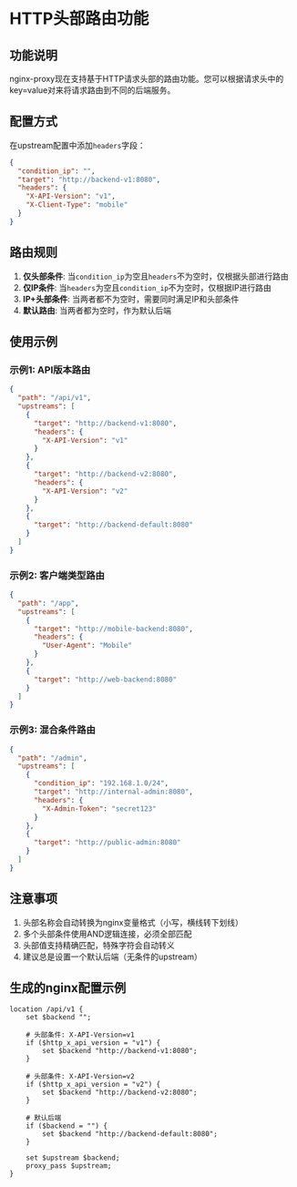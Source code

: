 # HTTP头部路由功能

## 功能说明

nginx-proxy现在支持基于HTTP请求头部的路由功能。您可以根据请求头中的key=value对来将请求路由到不同的后端服务。

## 配置方式

在upstream配置中添加`headers`字段：

```json
{
  "condition_ip": "",
  "target": "http://backend-v1:8080",
  "headers": {
    "X-API-Version": "v1",
    "X-Client-Type": "mobile"
  }
}
```

## 路由规则

1. **仅头部条件**: 当`condition_ip`为空且`headers`不为空时，仅根据头部进行路由
2. **仅IP条件**: 当`headers`为空且`condition_ip`不为空时，仅根据IP进行路由  
3. **IP+头部条件**: 当两者都不为空时，需要同时满足IP和头部条件
4. **默认路由**: 当两者都为空时，作为默认后端

## 使用示例

### 示例1: API版本路由

```json
{
  "path": "/api/v1",
  "upstreams": [
    {
      "target": "http://backend-v1:8080",
      "headers": {
        "X-API-Version": "v1"
      }
    },
    {
      "target": "http://backend-v2:8080", 
      "headers": {
        "X-API-Version": "v2"
      }
    },
    {
      "target": "http://backend-default:8080"
    }
  ]
}
```

### 示例2: 客户端类型路由

```json
{
  "path": "/app",
  "upstreams": [
    {
      "target": "http://mobile-backend:8080",
      "headers": {
        "User-Agent": "Mobile"
      }
    },
    {
      "target": "http://web-backend:8080"
    }
  ]
}
```

### 示例3: 混合条件路由

```json
{
  "path": "/admin",
  "upstreams": [
    {
      "condition_ip": "192.168.1.0/24",
      "target": "http://internal-admin:8080",
      "headers": {
        "X-Admin-Token": "secret123"
      }
    },
    {
      "target": "http://public-admin:8080"
    }
  ]
}
```

## 注意事项

1. 头部名称会自动转换为nginx变量格式（小写，横线转下划线）
2. 多个头部条件使用AND逻辑连接，必须全部匹配
3. 头部值支持精确匹配，特殊字符会自动转义
4. 建议总是设置一个默认后端（无条件的upstream）

## 生成的nginx配置示例

```nginx
location /api/v1 {
    set $backend "";
    
    # 头部条件: X-API-Version=v1
    if ($http_x_api_version = "v1") {
        set $backend "http://backend-v1:8080";
    }
    
    # 头部条件: X-API-Version=v2  
    if ($http_x_api_version = "v2") {
        set $backend "http://backend-v2:8080";
    }
    
    # 默认后端
    if ($backend = "") {
        set $backend "http://backend-default:8080";
    }
    
    set $upstream $backend;
    proxy_pass $upstream;
}